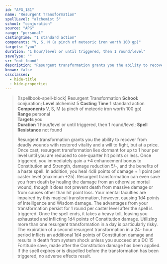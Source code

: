 ```yaml
---
id: "APG_181"
name: "Resurgent Transformation"
spellLevel: "alchemist 5"
school: "conjuration"
source: "APG"
range: "personal"
castingTime: "1 standard action"
components: "V, S, M (a pinch of meteoric iron worth 100 gp)"
targets: "you"
duration: "1 hour/level or until triggered, then 1 round/level"
saveType: ""
sr: "not found"
description: "Resurgent transformation grants you the ability to recover from deadly wounds with restored vitality and a will to fight, but at a price. Once cast, resurgent transformation lies dormant for up to 1 hour per level until you are reduced to one-quarter hit points or less. Once triggered, you immediately gain a +4 enhancement bonus to Constitution and Strength, damage reduction 5/-, and the benefits of a haste spell. In addition, you heal 4d8 points of damage + 1 point per caster level (maximum +25). Resurgent transformation can even save you from death by healing the damage from an otherwise mortal wound, though it does not prevent death from massive damage or from causes other than hit point loss. Your mental faculties are impaired by this magical transformation, however, causing 1d4 points of Intelligence and Wisdom damage.  The advantages from your transformation persist for 1 round per caster level after the spell is triggered. Once the spell ends, it takes a heavy toll, leaving you exhausted and inflicting 1d4 points of Constitution damage. Utilizing more than one resurgent transformation in a day is particularly risky.  The expiration of a second resurgent transformation in a 24- hour period inflicts an additional 1d4 points of Constitution damage and results in death from system shock unless you succeed at a DC 15 Fortitude save, made after the Constitution damage has been applied.  If the spell expires or is dispelled before the transformation has been triggered, no adverse effects result."
known: false
cssclasses:
  - hide-title
  - hide-properties
---
```


> [!spellbook-spell-block] Resurgent Transformation
> **School:** conjuration; **Level** alchemist 5
> **Casting Time** 1 standard action  
> **Components** V, S, M (a pinch of meteoric iron worth 100 gp)  
> **Range** personal  
> **Targets** you  
> **Duration** 1 hour/level or until triggered, then 1 round/level; **Spell Resistance** not found
> 
> Resurgent transformation grants you the ability to recover from deadly wounds with restored vitality and a will to fight, but at a price. Once cast, resurgent transformation lies dormant for up to 1 hour per level until you are reduced to one-quarter hit points or less. Once triggered, you immediately gain a +4 enhancement bonus to Constitution and Strength, damage reduction 5/-, and the benefits of a haste spell. In addition, you heal 4d8 points of damage + 1 point per caster level (maximum +25). Resurgent transformation can even save you from death by healing the damage from an otherwise mortal wound, though it does not prevent death from massive damage or from causes other than hit point loss. Your mental faculties are impaired by this magical transformation, however, causing 1d4 points of Intelligence and Wisdom damage.  The advantages from your transformation persist for 1 round per caster level after the spell is triggered. Once the spell ends, it takes a heavy toll, leaving you exhausted and inflicting 1d4 points of Constitution damage. Utilizing more than one resurgent transformation in a day is particularly risky.  The expiration of a second resurgent transformation in a 24- hour period inflicts an additional 1d4 points of Constitution damage and results in death from system shock unless you succeed at a DC 15 Fortitude save, made after the Constitution damage has been applied.  If the spell expires or is dispelled before the transformation has been triggered, no adverse effects result.